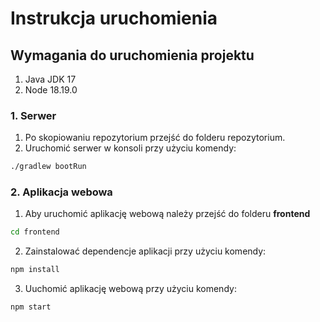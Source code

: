 # Instrukcja uruchomienia

## Wymagania do uruchomienia projektu

1. Java JDK 17
2. Node 18.19.0

### 1. Serwer
1. Po skopiowaniu repozytorium przejść do folderu repozytorium.</li>
2. Uruchomić serwer w konsoli przy użyciu komendy:
        
```bash
./gradlew bootRun
```

### 2. Aplikacja webowa
1. Aby uruchomić aplikację webową należy przejść do folderu <b>frontend</b>

```bash
cd frontend
```

2. Zainstalować dependencje aplikacji przy użyciu komendy:

```bash
npm install
```

3. Uuchomić aplikację webową przy użyciu komendy:

```bash
npm start
```